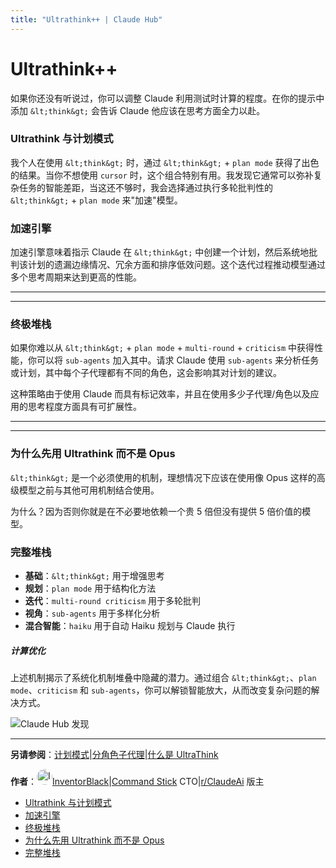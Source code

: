 ```yaml
---
title: "Ultrathink++ | Claude Hub"
---
```


# Ultrathink++

如果你还没有听说过，你可以调整 Claude 利用测试时计算的程度。在你的提示中添加 `&lt;think&gt;` 会告诉 Claude 他应该在思考方面全力以赴。

### Ultrathink 与计划模式[​](#ultrathink-与计划模式)

我个人在使用 `&lt;think&gt;` 时，通过 `&lt;think&gt;` + `plan mode` 获得了出色的结果。当你不想使用 `cursor` 时，这个组合特别有用。我发现它通常可以弥补复杂任务的智能差距，当这还不够时，我会选择通过执行多轮批判性的 `&lt;think&gt;` + `plan mode` 来"加速"模型。

### 加速引擎[​](#加速引擎)

加速引擎意味着指示 Claude 在 `&lt;think&gt;` 中创建一个计划，然后系统地批判该计划的遗漏边缘情况、冗余方面和排序低效问题。这个迭代过程推动模型通过多个思考周期来达到更高的性能。

* * *

* * *

### 终极堆栈[​](#终极堆栈)

如果你难以从 `&lt;think&gt;` + `plan mode` + `multi-round` + `criticism` 中获得性能，你可以将 `sub-agents` 加入其中。请求 Claude 使用 `sub-agents` 来分析任务或计划，其中每个子代理都有不同的角色，这会影响其对计划的建议。

这种策略由于使用 Claude 而具有标记效率，并且在使用多少子代理/角色以及应用的思考程度方面具有可扩展性。

* * *

* * *

### 为什么先用 Ultrathink 而不是 Opus[​](#为什么先用-ultrathink-而不是-opus)

`&lt;think&gt;` 是一个必须使用的机制，理想情况下应该在使用像 Opus 这样的高级模型之前与其他可用机制结合使用。

为什么？因为否则你就是在不必要地依赖一个贵 5 倍但没有提供 5 倍价值的模型。

### 完整堆栈[​](#完整堆栈)

-   **基础**：`&lt;think&gt;` 用于增强思考
-   **规划**：`plan mode` 用于结构化方法
-   **迭代**：`multi-round criticism` 用于多轮批判
-   **视角**：`sub-agents` 用于多样化分析
-   **混合智能**：`haiku` 用于自动 Haiku 规划与 Claude 执行

##### 计算优化

上述机制揭示了系统化机制堆叠中隐藏的潜力。通过组合 `&lt;think&gt;`、`plan mode`、`criticism` 和 `sub-agents`，你可以解锁智能放大，从而改变复杂问题的解决方式。

<img src="/img/discovery/036_cl_orange.png" alt="Claude Hub 发现" style="max-width: 165px; height: auto;" />

* * *

**另请参阅**：[计划模式](/mechanics-plan-mode.html)|[分角色子代理](/mechanics-split-role-sub-agents.html)|[什么是 UltraThink](/mechanics-ultrathink-plus-plus.html)

**作者**：[<img src="/img/profiles/inventorblack.jpg" alt="InventorBlack" style="width: 25px; height: 25px; border-radius: 50%;" />InventorBlack](https://x.com/inventorblack)|[Command Stick](https://commandstick.com) CTO|[r/ClaudeAi](https://reddit.com/r/ClaudeAI) 版主

-   [Ultrathink 与计划模式](#ultrathink-与计划模式)
-   [加速引擎](#加速引擎)
-   [终极堆栈](#终极堆栈)
-   [为什么先用 Ultrathink 而不是 Opus](#为什么先用-ultrathink-而不是-opus)
-   [完整堆栈](#完整堆栈)